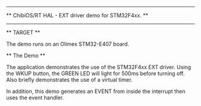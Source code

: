 *****************************************************************************
** ChibiOS/RT HAL - EXT driver demo for STM32F4xx.                         **
*****************************************************************************

** TARGET **

The demo runs on an Olimex STM32-E407 board.

** The Demo **

The application demonstrates the use of the STM32F4xx EXT driver.
Using the WKUP button, the GREEN LED will light for 500ms before
turning off. Also briefly demonstrates the use of a virtual timer.

In addition, this demo generates an EVENT from inside the interrupt then
uses the event handler.
